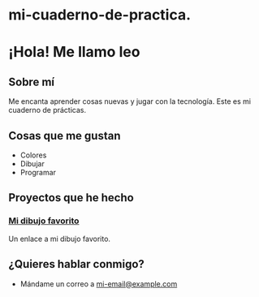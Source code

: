 # mi-cuaderno-de-practica.
# ¡Hola! Me llamo leo

## Sobre mí
Me encanta aprender cosas nuevas y jugar con la tecnología. Este es mi cuaderno de prácticas.

## Cosas que me gustan
- Colores
- Dibujar
- Programar

## Proyectos que he hecho
### [Mi dibujo favorito](https://example.com)
Un enlace a mi dibujo favorito.

## ¿Quieres hablar conmigo?
- Mándame un correo a [mi-email@example.com](mailto:mi-email@example.com)
